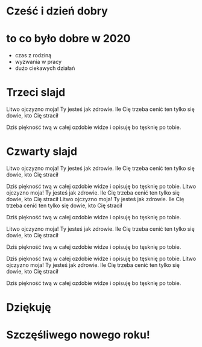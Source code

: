 # Cześć i dzień dobry 

# to co było dobre w 2020
- czas z rodziną 
- wyzwania w pracy
- dużo ciekawych działań

# Trzeci slajd

Litwo ojczyzno moja! Ty jesteś jak zdrowie.
Ile Cię trzeba cenić ten tylko się dowie,
kto Cię stracił

Dziś piękność twą w całej ozdobie widze i opisuję
bo tęsknię po tobie.


# Czwarty slajd

Litwo ojczyzno moja! Ty jesteś jak zdrowie.
Ile Cię trzeba cenić ten tylko się dowie,
kto Cię stracił

Dziś piękność twą w całej ozdobie widze i opisuję
bo tęsknię po tobie.
Litwo ojczyzno moja! Ty jesteś jak zdrowie.
Ile Cię trzeba cenić ten tylko się dowie,
kto Cię stracił
Litwo ojczyzno moja! Ty jesteś jak zdrowie.
Ile Cię trzeba cenić ten tylko się dowie,
kto Cię stracił

Dziś piękność twą w całej ozdobie widze i opisuję
bo tęsknię po tobie.

Litwo ojczyzno moja! Ty jesteś jak zdrowie.
Ile Cię trzeba cenić ten tylko się dowie,
kto Cię stracił

Dziś piękność twą w całej ozdobie widze i opisuję
bo tęsknię po tobie.


Dziś piękność twą w całej ozdobie widze i opisuję
bo tęsknię po tobie.
Litwo ojczyzno moja! Ty jesteś jak zdrowie.
Ile Cię trzeba cenić ten tylko się dowie,
kto Cię stracił

Dziś piękność twą w całej ozdobie widze i opisuję
bo tęsknię po tobie.



# Dziękuję

# Szczęśliwego nowego roku!
